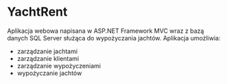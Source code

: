 # YachtRent

Aplikacja webowa napisana w ASP.NET Framework MVC wraz z bazą danych SQL Server służąca do wypożyczania jachtów.
Aplikacja umożliwia:
- zarządzanie jachtami
- zarządzanie klientami
- zarządzanie wypożyczeniami
- wypożyczanie jachtów
